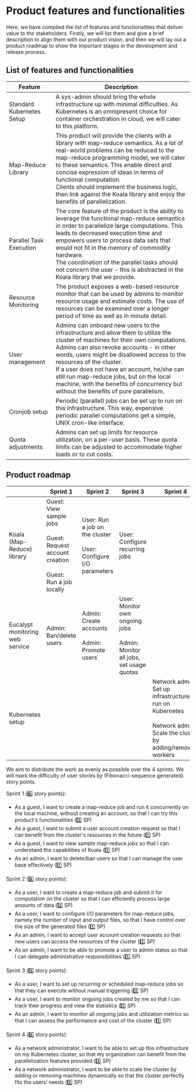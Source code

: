 # Product features and functionalities

Here, we have compiled the list of features and functionalities that deliver value to the stakeholders. Firstly, we will list them and give a brief description to align them with our product vision, and then we will lay out a product roadmap to show the important stages in the development and release process.

## List of features and functionalities

| **Feature**                 | **Description**                                                                                                                                                                                                                                                                              |
|-----------------------------|----------------------------------------------------------------------------------------------------------------------------------------------------------------------------------------------------------------------------------------------------------------------------------------------|
| Standard Kubernetes Setup | A sys-admin should bring the whole infrastructure up with minimal difficulties. As Kubernetes is an omnipresent choice for container orchestration in cloud, we will cater to this platform.                                                                                                              |
| Map-Reduce Library          | This product will provide the clients with a library with map-reduce semantics. As a lot of real-world problems can be reduced to the map-reduce programming model, we will cater to these semantics. This enable direct and concise expression of ideas in terms of functional computation. <br> Clients should implement the business logic, then link against the Koala library and enjoy the benefits of parallelization. |
| Parallel Task Execution     | The core feature of the product is the ability to leverage the functional map-reduce semantics in order to parallelize large computations. This leads to decreased execution time and empowers users to process data sets that would not fit in the memory of commodity hardware. <br> The coordination of the parallel tasks should not concern the user - this is abstracted in the Koala library that we provide.           |
| Resource Monitoring         | The product exposes a web-based resource monitor that can be used by admins to monitor resource usage and estimate costs. The use of resources can be examined over a longer period of time as well as in minute detail.                                                                     |
| User management             | Admins can onboard new users to the infrastructure and allow them to utilize the cluster of machines for their own computations. <br> Admins can also revoke accounts - in other words, users might be disallowed access to the resources of the cluster. <br> If a user does not have an account, he/she can still run map-reduce jobs, but on the local machine, with the benefits of concurrency but without the benefits of pure parallelism.                                                                                                                                                           |
| Cronjob setup               | Periodic (parallel) jobs can be set up to run on this infrastructure. This way, expensive periodic parallel computations get a simple, UNIX cron-like interface.                                                                                                                             |
| Quota adjustments           | Admins can set up limits for resource utilization, on a per-user basis. These quota limits can be adjusted to accommodate higher loads or to cut costs.   


## Product roadmap

|                                 | Sprint 1                                                                               | Sprint 2                                                          | Sprint 3                                                                       | Sprint 4                                                                                                                  |
|---------------------------------|----------------------------------------------------------------------------------------|-------------------------------------------------------------------|--------------------------------------------------------------------------------|---------------------------------------------------------------------------------------------------------------------------|
| Koala (Map-Reduce) library      | Guest: View sample jobs <br><br> Guest: Request account creation <br><br> Guest: Run a job locally | User: Run a job on the cluster <br><br> User: Configure I/O parameters | User: Configure recurring jobs                                               |                                                                                                                           |
| Eucalypt monitoring web service | Admin: Ban/delete users                                                              | Admin: Create accounts <br><br> Admin: Promote users                   | User: Monitor own ongoing jobs <br><br> Admin: Monitor all jobs, set usage quotas |                                                                                                                           |
| Kubernetes setup                |                                                                                        |                                                                   |                                                                                | Network admin: Set up infrastructure to run on Kubernetes <br><br> Network admin: Scale the cluster by adding/removing workers |

We aim to distribute the work as evenly as possible over the 4 sprints. We will mark the difficulty of user stories by (Fibonacci-sequence generated) story points.

Sprint 1 (6️⃣ story points):
- As a guest, I want to create a map-reduce job and run it concurrently on the local machine, without creating an account, so that I can try this product's functionalities (3️⃣ SP)
- As a guest, I want to submit a user account creation request so that I can benefit from the cluster's resources in the future (1️⃣ SP)
- As a guest, I want to view sample map-reduce jobs so that I can understand the capabilities of Koala (1️⃣ SP)
- As an admin, I want to delete/ban users so that I can manage the user base effectively (1️⃣ SP)

Sprint 2 (6️⃣ story points):
- As a user, I want to create a map-reduce job and submit it for computation on the cluster so that I can efficiently process large amounts of data (3️⃣ SP)
- As a user, I want to configure I/O parameters for map-reduce jobs, namely the number of input and output files, so that I have control over the size of the generated files (1️⃣ SP)
- As an admin, I want to accept user account creation requests so that new users can access the resources of the cluster (1️⃣ SP)
- As an admin, I want to be able to promote a user to admin status so that I can delegate administrative responsibilities (1️⃣ SP)

Sprint 3 (5️⃣ story points):
- As a user, I want to set up recurring or scheduled map-reduce jobs so that they can execute without manual triggering (3️⃣ SP)
- As a user, I want to monitor ongoing jobs created by me so that I can track their progress and view the statistics (1️⃣ SP)
- As an admin, I want to monitor all ongoing jobs and utilization metrics so that I can assess the performance and cost of the cluster (1️⃣ SP)

Sprint 4 (6️⃣ story points):
- As a network administrator, I want to be able to set up this infrastructure on my Kubernetes cluster, so that my organization can benefit from the parallelization features provided (3️⃣ SP)
- As a network administrator, I want to be able to scale the cluster by adding or removing machines dynamically so that the cluster perfectly fits the users’ needs (3️⃣ SP)
